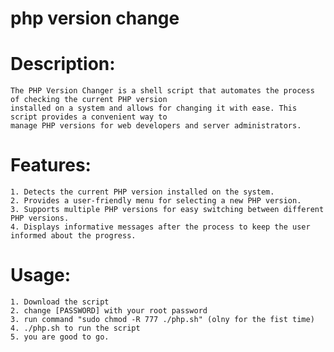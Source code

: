 # php version change


# Description:
	The PHP Version Changer is a shell script that automates the process of checking the current PHP version
	installed on a system and allows for changing it with ease. This script provides a convenient way to
	manage PHP versions for web developers and server administrators.


# Features:
	1. Detects the current PHP version installed on the system.
	2. Provides a user-friendly menu for selecting a new PHP version.
	3. Supports multiple PHP versions for easy switching between different PHP versions.
	4. Displays informative messages after the process to keep the user informed about the progress.


# Usage:
	1. Download the script
	2. change [PASSWORD] with your root password
	3. run command "sudo chmod -R 777 ./php.sh" (olny for the fist time)
	4. ./php.sh to run the script
	5. you are good to go.